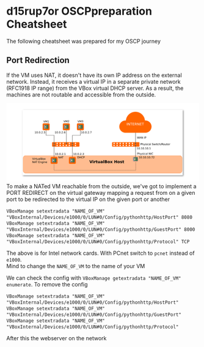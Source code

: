 # d15rup7or OSCPpreparation Cheatsheet
The following cheatsheet was prepared for my OSCP journey

## Port Redirection
If the VM uses NAT, it doesn't have its own IP address on the external network. Instead, it receives a virtual IP in a separate private network (RFC1918 IP range) from the VBox virtual DHCP server. As a result, the machines are not routable and accessible from the outside.

![](https://raw.githubusercontent.com/d15rup7or/OSCPpreparation/master/img/NAT-network.png)
To make a NATed VM reachable from the outside, we've got to implement a PORT REDIRECT on the virtual gateway mapping a request from on a given port to be redirected to the virtual IP on the given port or another<br>

```
VBoxManage setextradata "NAME_OF_VM" "VBoxInternal/Devices/e1000/0/LUN#0/Config/pythonhttp/HostPort" 8080
VBoxManage setextradata "NAME_OF_VM" "VBoxInternal/Devices/e1000/0/LUN#0/Config/pythonhttp/GuestPort" 8000
VBoxManage setextradata "NAME_OF_VM" "VBoxInternal/Devices/e1000/0/LUN#0/Config/pythonhttp/Protocol" TCP
```
The above is for Intel network cards. With PCnet switch to `pcnet` instead of `e1000`.<br>
Mind to change the `NAME_OF_VM` to the name of your VM

We can check the config with `VBoxManage getextradata "NAME_OF_VM" enumerate`. To remove the config 

```
VBoxManage setextradata "NAME_OF_VM" "VBoxInternal/Devices/e1000/0/LUN#0/Config/pythonhttp/HostPort"
VBoxManage setextradata "NAME_OF_VM" "VBoxInternal/Devices/e1000/0/LUN#0/Config/pythonhttp/GuestPort"
VBoxManage setextradata "NAME_OF_VM" "VBoxInternal/Devices/e1000/0/LUN#0/Config/pythonhttp/Protocol"
```

After this the webserver on the network
